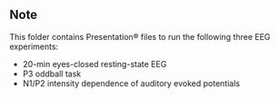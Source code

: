 ## Note
This folder contains Presentation® files to run the following three EEG experiments:
- 20-min eyes-closed resting-state EEG
- P3 oddball task
- N1/P2 intensity dependence of auditory evoked potentials

